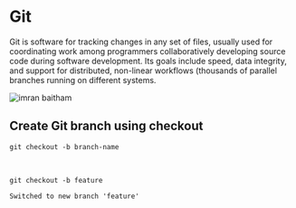 <h1> Git </h1>

<p>Git is software for tracking changes in any set of files, usually used for coordinating work among programmers collaboratively developing source code during software development. Its goals include speed, data integrity, and support for distributed, non-linear workflows (thousands of parallel branches running on different systems.</p>

<img src="https://devconnected.com/wp-content/uploads/2019/12/featured-10.png" alt="imran baitham"/>

<h2>Create Git branch using checkout</h2>
<pre><code class="text">git checkout -b branch-name</code></pre>
<br/>
<pre><code class="text">git checkout -b feature<br/>
Switched to new branch 'feature'</code></pre>

<!-- ===================================================== -->

<!-- <h2>Git Delete Branch</h2>
<pre><code class="text">git branch --delete branchname</code></pre> -->
